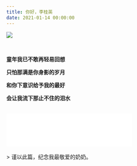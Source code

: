 ```yaml
---
title: 你好，李桂英
date: 2021-01-14 00:00:00
---
```


![](/images/nainai-2020-06-28-true-nong-05-11.JPG)

<br>

<b>童年我已不敢再轻易回想</b>

<b>只怕那满是你身影的岁月</b>

<b>和你下意识给予我的最好</b>

<b>会让我流下那止不住的泪水</b>

<br>

<iframe frameborder="no" border="0" marginwidth="0" marginheight="0" width=330 height=86 src="//music.163.com/outchain/player?type=2&id=288218&auto=1&height=66"></iframe>
<br>
<br>
> 谨以此篇，纪念我最敬爱的奶奶。
